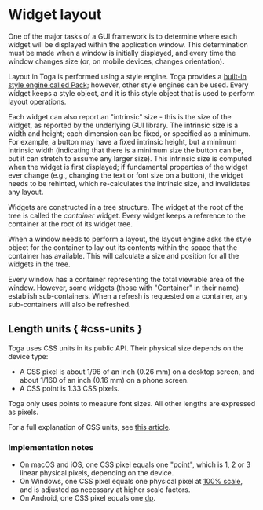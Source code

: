 # Widget layout

One of the major tasks of a GUI framework is to determine where each widget will be displayed within the application window. This determination must be made when a window is initially displayed, and every time the window changes size (or, on mobile devices, changes orientation).

Layout in Toga is performed using a style engine. Toga provides a [built-in style engine called Pack](/reference/style/pack.md); however, other style engines can be used. Every widget keeps a style object, and it is this style object that is used to perform layout operations.

Each widget can also report an "intrinsic" size - this is the size of the widget, as reported by the underlying GUI library. The intrinsic size is a width and height; each dimension can be fixed, or specified as a minimum. For example, a button may have a fixed intrinsic height, but a minimum intrinsic width (indicating that there is a minimum size the button can be, but it can stretch to assume any larger size). This intrinsic size is computed when the widget is first displayed; if fundamental properties of the widget ever change (e.g., changing the text or font size on a button), the widget needs to be rehinted, which re-calculates the intrinsic size, and invalidates any layout.

Widgets are constructed in a tree structure. The widget at the root of the tree is called the *container* widget. Every widget keeps a reference to the container at the root of its widget tree.

When a window needs to perform a layout, the layout engine asks the style object for the container to lay out its contents within the space that the container has available. This will calculate a size and position for all the widgets in the tree.

Every window has a container representing the total viewable area of the window. However, some widgets (those with "Container" in their name) establish sub-containers. When a refresh is requested on a container, any sub-containers will also be refreshed.

## Length units  { #css-units }

Toga uses CSS units in its public API. Their physical size depends on the device type:

- A CSS pixel is about 1/96 of an inch (0.26 mm) on a desktop screen, and about 1/160 of an inch (0.16 mm) on a phone screen.
- A CSS point is 1.33 CSS pixels.

Toga only uses points to measure font sizes. All other lengths are expressed as pixels.

For a full explanation of CSS units, see [this article](https://hacks.mozilla.org/2013/09/css-length-explained/).

### Implementation notes

- On macOS and iOS, one CSS pixel equals one ["point"](https://developer.apple.com/library/archive/documentation/GraphicsAnimation/Conceptual/HighResolutionOSX/Explained/Explained.html), which is 1, 2 or 3 linear physical pixels, depending on the device.
- On Windows, one CSS pixel equals one physical pixel at [100% scale](https://support.microsoft.com/en-us/windows/view-display-settings-in-windows-37f0e05e-98a9-474c-317a-e85422daa8bb), and is adjusted as necessary at higher scale factors.
- On Android, one CSS pixel equals one [dp](https://developer.android.com/training/multiscreen/screendensities#TaskUseDP).
